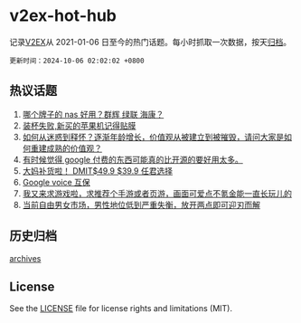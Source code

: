 # v2ex-hot-hub

 记录[V2EX](https://www.v2ex.com/)从 2021-01-06 日至今的热门话题。每小时抓取一次数据，按天[归档](archives)。

`更新时间：2024-10-06 02:02:02 +0800`

## 热议话题

1. [哪个牌子的 nas 好用？群辉 绿联 海康？](https://www.v2ex.com/t/1077745)
1. [装杯失败,新买的苹果机记得贴膜](https://www.v2ex.com/t/1077725)
1. [如何从迷惑到释怀？逐渐年龄增长，价值观从被建立到被摧毁，请问大家是如何重建成熟的价值观？](https://www.v2ex.com/t/1077747)
1. [有时候觉得 google 付费的东西可能真的比开源的要好用太多。](https://www.v2ex.com/t/1077716)
1. [大妈补货啦！ DMIT$49.9 $39.9 任君选择](https://www.v2ex.com/t/1077726)
1. [Google voice 互保](https://www.v2ex.com/t/1077759)
1. [我又来求游戏啦，求推荐个手游或者页游，画面可爱点不氪金能一直长玩儿的](https://www.v2ex.com/t/1077741)
1. [当前自由男女市场，男性地位低到严重失衡，放开两点即可迎刃而解](https://www.v2ex.com/t/1077794)

## 历史归档

[archives](archives)

## License

See the [LICENSE](LICENSE) file for license rights and limitations (MIT).
